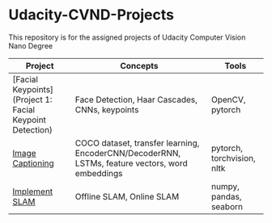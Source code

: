 # Udacity-CVND-Projects
This repository is for the assigned projects of Udacity Computer Vision Nano Degree

Project | Concepts | Tools 
--- | --- | ---
[Facial Keypoints](Project 1: Facial Keypoint Detection) | Face Detection, Haar Cascades, CNNs, keypoints | OpenCV, pytorch
[Image Captioning](TBD) |  COCO dataset, transfer learning, EncoderCNN/DecoderRNN, LSTMs, feature vectors, word embeddings | pytorch, torchvision, nltk
[Implement SLAM](TBD) | Offline SLAM, Online SLAM  | numpy, pandas, seaborn
